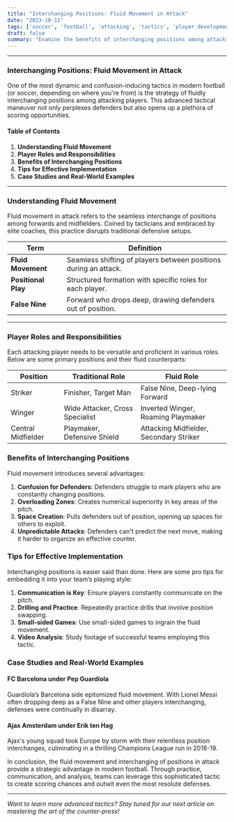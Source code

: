```yaml
---
title: "Interchanging Positions: Fluid Movement in Attack"
date: "2023-10-11"
tags: ['soccer', 'football', 'attacking', 'tactics', 'player development', 'coaching', 'fluid movement', 'scoring', 'positioning']
draft: false
summary: "Examine the benefits of interchanging positions among attacking players to confuse defenders and create scoring opportunities."
---
```


---

### Interchanging Positions: Fluid Movement in Attack

One of the most dynamic and confusion-inducing tactics in modern football (or soccer, depending on where you're from) is the strategy of fluidly interchanging positions among attacking players. This advanced tactical maneuver not only perplexes defenders but also opens up a plethora of scoring opportunities.

#### Table of Contents
1. **Understanding Fluid Movement**
2. **Player Roles and Responsibilities**
3. **Benefits of Interchanging Positions**
4. **Tips for Effective Implementation**
5. **Case Studies and Real-World Examples**

---

### Understanding Fluid Movement

Fluid movement in attack refers to the seamless interchange of positions among forwards and midfielders. Coined by tacticians and embraced by elite coaches, this practice disrupts traditional defensive setups.

| Term | Definition |
|------|-------------|
| **Fluid Movement** | Seamless shifting of players between positions during an attack. |
| **Positional Play** | Structured formation with specific roles for each player. |
| **False Nine** | Forward who drops deep, drawing defenders out of position. |

---

### Player Roles and Responsibilities

Each attacking player needs to be versatile and proficient in various roles. Below are some primary positions and their fluid counterparts:

| Position | Traditional Role                          | Fluid Role                        |
|----------|--------------------------------------------|-------------------------------|
| Striker  | Finisher, Target Man                      | False Nine, Deep-lying Forward |
| Winger   | Wide Attacker, Cross Specialist           | Inverted Winger, Roaming Playmaker |
| Central Midfielder | Playmaker, Defensive Shield         | Attacking Midfielder, Secondary Striker |

### Benefits of Interchanging Positions

Fluid movement introduces several advantages:

1. **Confusion for Defenders**: Defenders struggle to mark players who are constantly changing positions.
2. **Overloading Zones**: Creates numerical superiority in key areas of the pitch.
3. **Space Creation**: Pulls defenders out of position, opening up spaces for others to exploit.
4. **Unpredictable Attacks**: Defenders can't predict the next move, making it harder to organize an effective counter.

### Tips for Effective Implementation

Interchanging positions is easier said than done. Here are some pro tips for embedding it into your team’s playing style:

1. **Communication is Key**: Ensure players constantly communicate on the pitch.
2. **Drilling and Practice**: Repeatedly practice drills that involve position swapping.
3. **Small-sided Games**: Use small-sided games to ingrain the fluid movement.
4. **Video Analysis**: Study footage of successful teams employing this tactic.

### Case Studies and Real-World Examples

#### FC Barcelona under Pep Guardiola
Guardiola’s Barcelona side epitomized fluid movement. With Lionel Messi often dropping deep as a False Nine and other players interchanging, defenses were continually in disarray.

#### Ajax Amsterdam under Erik ten Hag
Ajax's young squad took Europe by storm with their relentless position interchanges, culminating in a thrilling Champions League run in 2018-19.

In conclusion, the fluid movement and interchanging of positions in attack provide a strategic advantage in modern football. Through practice, communication, and analysis, teams can leverage this sophisticated tactic to create scoring chances and outwit even the most resolute defenses.

---

*Want to learn more advanced tactics? Stay tuned for our next article on mastering the art of the counter-press!*

```
